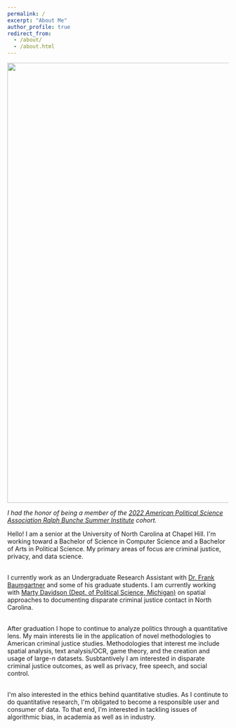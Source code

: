 ```yaml
---
permalink: /
excerpt: "About Me"
author_profile: true
redirect_from: 
  - /about/
  - /about.html
---
```


<center><img src="../images/RBSI_2022.jpg" width="1000"/></center>

*I had the honor of being a member of the [2022 American Political Science Association Ralph Bunche
 Summer Institute](https://www.apsanet.org/DIVERSITY/Ralph-Bunche-Summer-Institute/About-the-RBSI-Program) cohort.*

Hello! I am a senior at the University of North Carolina at Chapel Hill. I'm working toward a Bachelor of Science in Computer Science and a Bachelor of Arts in Political Science. My primary areas of focus are criminal justice, privacy, and data science. <br> <br>

I currently work as an Undergraduate Research Assistant with [Dr. Frank Baumgartner](https://fbaum.unc.edu/) and some of his graduate students. I am currently working with [Marty Davidson (Dept. of Political Science, Michigan)](https://www.martydavidson.com/) on spatial approaches to documenting disparate criminal justice contact in North Carolina. <br> <br>

After graduation I hope to continue to analyze politics through a quantitative lens. My main interests lie in the application of novel methodologies to American criminal justice studies. Methodologies that interest me include spatial analysis, text analysis/OCR, game theory, and the creation and usage of large-$n$ datasets. Susbtantively I am interested in disparate criminal justice outcomes, as well as privacy, free speech, and social control.<br><br>

I'm also interested in the ethics behind quantitative studies. As I continute to do quantitative research, I'm obligated to become a responsible user and consumer of data. To that end, I'm interested in tackling issues of algorithmic bias, in academia as well as in industry.
